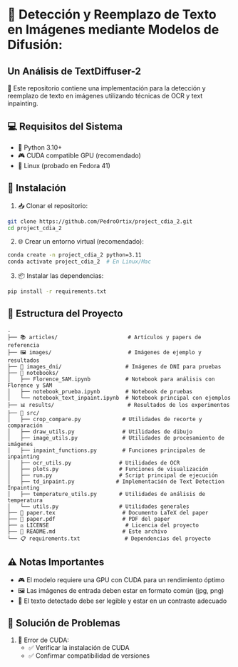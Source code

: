 # 🔄 Detección y Reemplazo de Texto en Imágenes mediante Modelos de Difusión: 
## Un Análisis de TextDiffuser-2

🎯 Este repositorio contiene una implementación para la detección y reemplazo de texto en imágenes utilizando técnicas de OCR y text inpainting.

## 💻 Requisitos del Sistema

- 🐍 Python 3.10+
- 🎮 CUDA compatible GPU (recomendado)
- 🐧 Linux (probado en Fedora 41)

## 🚀 Instalación

1. 📥 Clonar el repositorio:
```bash
git clone https://github.com/PedroOrtix/project_cdia_2.git
cd project_cdia_2
```

2. 🌐 Crear un entorno virtual (recomendado):
```bash
conda create -n project_cdia_2 python=3.11
conda activate project_cdia_2  # En Linux/Mac
```

3. 📦 Instalar las dependencias:
```bash
pip install -r requirements.txt
```

## 📁 Estructura del Proyecto

```
.
├── 📚 articles/                      # Artículos y papers de referencia
├── 🖼️ images/                        # Imágenes de ejemplo y resultados
├── 📄 images_dni/                    # Imágenes de DNI para pruebas
├── 📓 notebooks/
│   ├── Florence_SAM.ipynb           # Notebook para análisis con Florence y SAM
│   ├── notebook_prueba.ipynb        # Notebook de pruebas
│   └── notebook_text_inpaint.ipynb  # Notebook principal con ejemplos
├── 📊 results/                       # Resultados de los experimentos
├── 🔧 src/
│   ├── crop_compare.py             # Utilidades de recorte y comparación
│   ├── draw_utils.py               # Utilidades de dibujo
│   ├── image_utils.py              # Utilidades de procesamiento de imágenes
│   ├── inpaint_functions.py        # Funciones principales de inpainting
│   ├── ocr_utils.py               # Utilidades de OCR
│   ├── plots.py                   # Funciones de visualización
│   ├── run.py                     # Script principal de ejecución
│   ├── td_inpaint.py             # Implementación de Text Detection Inpainting
│   ├── temperature_utils.py       # Utilidades de análisis de temperatura
│   └── utils.py                   # Utilidades generales
├── 📝 paper.tex                     # Documento LaTeX del paper
├── 📄 paper.pdf                     # PDF del paper
├── ⚖️ LICENSE                        # Licencia del proyecto
├── 📖 README.md                     # Este archivo
└── 📋 requirements.txt              # Dependencias del proyecto
```

## ⚠️ Notas Importantes

- 🎮 El modelo requiere una GPU con CUDA para un rendimiento óptimo
- 🖼️ Las imágenes de entrada deben estar en formato común (jpg, png)
- 📝 El texto detectado debe ser legible y estar en un contraste adecuado

## 🔧 Solución de Problemas

1. 🚨 Error de CUDA:
   - ✅ Verificar la instalación de CUDA
   - ✅ Confirmar compatibilidad de versiones